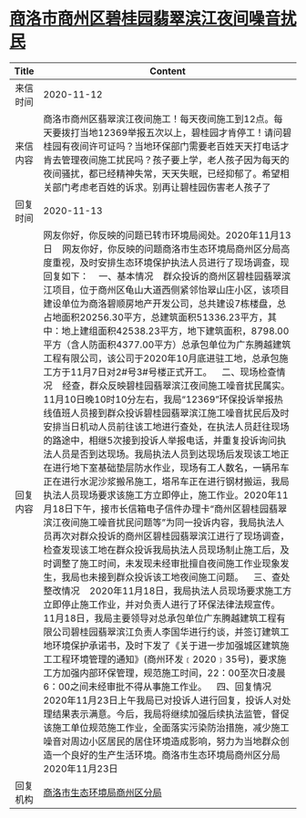 # <a href="http://www.shangluo.gov.cn/zmhd/ldxxxx.jsp?urltype=leadermail.LeaderMailContentUrl&wbtreeid=1112&leadermailid=6604">商洛市商州区碧桂园翡翠滨江夜间噪音扰民</a>
| Title |                                                                                                                                                                                                                                                                                                                                                                                                                                                                                                                                                                                  Content                                                                                                                                                                                                                                                                                                                                                                                                                                                                                                                                                                                  |
|:-----:|---------------------------------------------------------------------------------------------------------------------------------------------------------------------------------------------------------------------------------------------------------------------------------------------------------------------------------------------------------------------------------------------------------------------------------------------------------------------------------------------------------------------------------------------------------------------------------------------------------------------------------------------------------------------------------------------------------------------------------------------------------------------------------------------------------------------------------------------------------------------------------------------------------------------------------------------------------------------------------------------------------------------------------------------------------------------------------------------------------------------------------------------------------------------------|
| 来信时间  | 2020-11-12                                                                                                                                                                                                                                                                                                                                                                                                                                                                                                                                                                                                                                                                                                                                                                                                                                                                                                                                                                                                                                                                                                                                                                |
| 来信内容  | 商洛市商州区翡翠滨江夜间施工！每天夜间施工到12点。每天要拨打当地12369举报五次以上，碧桂园才肯停工！请问碧桂园有夜间许可证吗？当地环保部门需要老百姓天天打电话才肯去管理夜间施工扰民吗？孩子要上学，老人孩子因为每天的夜间骚扰，都已经精神失常，天天失眠，已经抑郁了。希望相关部门考虑老百姓的诉求。别再让碧桂园伤害老人孩子了                                                                                                                                                                                                                                                                                                                                                                                                                                                                                                                                                                                                                                                                                                                                                                                                                                                                                                                                                                                                        |
| 回复时间  | 2020-11-13                                                                                                                                                                                                                                                                                                                                                                                                                                                                                                                                                                                                                                                                                                                                                                                                                                                                                                                                                                                                                                                                                                                                                                |
| 回复内容  | 网友你好，你反映的问题已转市环境局阅处。2020年11月13日    网友你好，你反映的问题商洛市生态环境局商州区分局高度重视，及时安排生态环境保护执法人员进行了现场调查，现回复如下：    一、基本情况    群众投诉的商州区碧桂园翡翠滨江项目，位于商州区龟山大道西侧紧邻怡翠山庄小区，该项目建设单位为商洛碧顺房地产开发公司，总共建设7栋楼盘，总占地面积20256.30平方，总建筑面积51336.23平方，其中：地上建组面积42538.23平方，地下建筑面积，8798.00平方（含人防面积4377.00平方）总承包单位为广东腾越建筑工程有限公司，该公司于2020年10月底进驻工地，总承包施工方于11月7日对2#号3#号楼正式开工。    二、现场检查情况    经查，群众反映碧桂园翡翠滨江夜间施工噪音扰民属实。11月10日晚10时10分左右，我局“12369”环保投诉举报热线值班人员接到群众投诉碧桂园翡翠滨江施工噪音扰民后及时安排当日机动人员前往该工地进行查处，在执法人员赶往现场的路途中，相继5次接到投诉人举报电话，并重复投诉询问执法人员是否到达现场。我局执法人员到达现场后发现该工地正在进行地下室基础垫层防水作业，现场有工人数名，一辆吊车正在进行水泥沙浆搬吊施工，塔吊车正在进行钢材搬运，我局执法人员现场要求该施工方立即停止，施工作业。2020年11月18日下午，接市长信箱电子信件办理卡“商州区碧桂园翡翠滨江夜间施工噪音扰民问题等”为同一投诉内容，我局执法人员再次对群众投诉的商州区碧桂园翡翠滨江进行了现场调查，检查发现该工地在群众投诉我局执法人员现场制止施工后，及时调整了施工时间，未发现未经审批擅自夜间施工作业现象发生，我局也未接到群众投诉该工地夜间施工问题。    三、查处整改情况    2020年11月18日，我局执法人员现场要求施工方立即停止施工作业，并对负责人进行了环保法律法规宣传。11月18日，我局主要领导对总承包单位广东腾越建筑工程有限公司碧桂园翡翠滨江负责人李国华进行约谈，并签订建筑工地环境保护承诺书，及时下发了《关于进一步加强城区建筑施工工程环境管理的通知》(商州环发﹝2020﹞35号)，要求施工方加强内部环保管理，规范施工时间，22：00至次日凌晨6：00之间未经审批不得从事施工作业。    四、回复情况    2020年11月23日上午我局已对投诉人进行回复，投诉人对处理结果表示满意。今后，我局将继续加强后续执法监管，督促该施工单位规范施工作业，全面落实污染防治措施，减少施工噪音对周边小区居民的居住环境造成影响，努力为当地群众创造一个良好的生产生活环境。商洛市生态环境局商州区分局2020年11月23日 |
| 回复机构  | <a href="../../category/agencies/商洛市生态环境局商州区分局.md">商洛市生态环境局商州区分局</a>                                                                                                                                                                                                                                                                                                                                                                                                                                                                                                                                                                                                                                                                                                                                                                                                                                                                                                                                                                                                                                                                                                      |